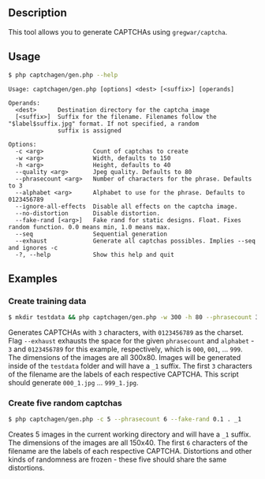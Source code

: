 ## Description
This tool allows you to generate CAPTCHAs using `gregwar/captcha`.

## Usage
```sh
$ php captchagen/gen.php --help
```

```
Usage: captchagen/gen.php [options] <dest> [<suffix>] [operands]

Operands:
  <dest>      Destination directory for the captcha image
  [<suffix>]  Suffix for the filename. Filenames follow the "$label$suffix.jpg" format. If not specified, a random
              suffix is assigned

Options:
  -c <arg>              Count of captchas to create
  -w <arg>              Width, defaults to 150
  -h <arg>              Height, defaults to 40
  --quality <arg>       Jpeg quality. Defaults to 80
  --phrasecount <arg>   Number of characters for the phrase. Defaults to 3
  --alphabet <arg>      Alphabet to use for the phrase. Defaults to 0123456789
  --ignore-all-effects  Disable all effects on the captcha image.
  --no-distortion       Disable distortion.
  --fake-rand [<arg>]   Fake rand for static designs. Float. Fixes random function. 0.0 means min, 1.0 means max.
  --seq                 Sequential generation
  --exhaust             Generate all captchas possibles. Implies --seq and ignores -c
  -?, --help            Show this help and quit
```

## Examples

### Create training data
```sh
$ mkdir testdata && php captchagen/gen.php -w 300 -h 80 --phrasecount 3 --exhaust --alphabet "0123456789" ./testdata _1 && python train.py
```

Generates CAPTCHAs with `3` characters, with `0123456789` as the charset.
Flag `--exhaust` exhausts the space for the given `phrasecount` and `alphabet` - `3` and `0123456789` for this example, respectively, which is `000`, `001`, ...  `999`.
The dimensions of the images are all 300x80.
Images will be generated inside of the `testdata` folder and will have a `_1` suffix.
The first `3` characters of the filename are the labels of each respective CAPTCHA.
This script should generate `000_1.jpg` ... `999_1.jpg`.

### Create five random captchas
```sh
$ php captchagen/gen.php -c 5 --phrasecount 6 --fake-rand 0.1 . _1
```
Creates 5 images in the current working directory and will have a `_1` suffix.
The dimensions of the images are all 150x40.
The first `6` characters of the filename are the labels of each respective CAPTCHA.
Distortions and other kinds of randomness are frozen - these five should share the same distortions.
